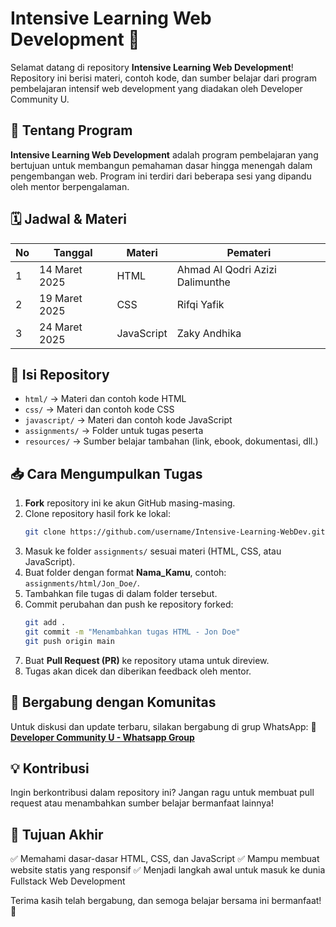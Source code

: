 # Intensive Learning Web Development 🚀

Selamat datang di repository **Intensive Learning Web Development**! Repository ini berisi materi, contoh kode, dan sumber belajar dari program pembelajaran intensif web development yang diadakan oleh Developer Community U.

## 📌 Tentang Program
**Intensive Learning Web Development** adalah program pembelajaran yang bertujuan untuk membangun pemahaman dasar hingga menengah dalam pengembangan web. Program ini terdiri dari beberapa sesi yang dipandu oleh mentor berpengalaman.

## 🗓️ Jadwal & Materi
| No  | Tanggal         | Materi  | Pemateri |
|-----|---------------|---------|----------|
| 1   | 14 Maret 2025 | HTML    | Ahmad Al Qodri Azizi Dalimunthe |
| 2   | 19 Maret 2025 | CSS     | Rifqi Yafik |
| 3   | 24 Maret 2025 | JavaScript | Zaky Andhika |

## 📂 Isi Repository
- `html/` → Materi dan contoh kode HTML
- `css/` → Materi dan contoh kode CSS
- `javascript/` → Materi dan contoh kode JavaScript
- `assignments/` → Folder untuk tugas peserta
- `resources/` → Sumber belajar tambahan (link, ebook, dokumentasi, dll.)

## 📥 Cara Mengumpulkan Tugas
1. **Fork** repository ini ke akun GitHub masing-masing.
2. Clone repository hasil fork ke lokal:
   ```bash
   git clone https://github.com/username/Intensive-Learning-WebDev.git
   ```
3. Masuk ke folder `assignments/` sesuai materi (HTML, CSS, atau JavaScript).
4. Buat folder dengan format **Nama_Kamu**, contoh: `assignments/html/Jon_Doe/`.
5. Tambahkan file tugas di dalam folder tersebut.
6. Commit perubahan dan push ke repository forked:
   ```bash
   git add .
   git commit -m "Menambahkan tugas HTML - Jon Doe"
   git push origin main
   ```
7. Buat **Pull Request (PR)** ke repository utama untuk direview.
8. Tugas akan dicek dan diberikan feedback oleh mentor.

## 🔗 Bergabung dengan Komunitas
Untuk diskusi dan update terbaru, silakan bergabung di grup WhatsApp:
🔗 **[Developer Community U - Whatsapp Group](https://chat.whatsapp.com/Ilypv9aOM8j5j4vdGYKA59)**

## 💡 Kontribusi
Ingin berkontribusi dalam repository ini? Jangan ragu untuk membuat pull request atau menambahkan sumber belajar bermanfaat lainnya!

## 🎯 Tujuan Akhir
✅ Memahami dasar-dasar HTML, CSS, dan JavaScript
✅ Mampu membuat website statis yang responsif
✅ Menjadi langkah awal untuk masuk ke dunia Fullstack Web Development

Terima kasih telah bergabung, dan semoga belajar bersama ini bermanfaat! 🚀

